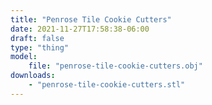 ```yaml
---
title: "Penrose Tile Cookie Cutters"
date: 2021-11-27T17:58:38-06:00
draft: false
type: "thing"
model: 
    file: "penrose-tile-cookie-cutters.obj"
downloads:
    - "penrose-tile-cookie-cutters.stl"
---
```

